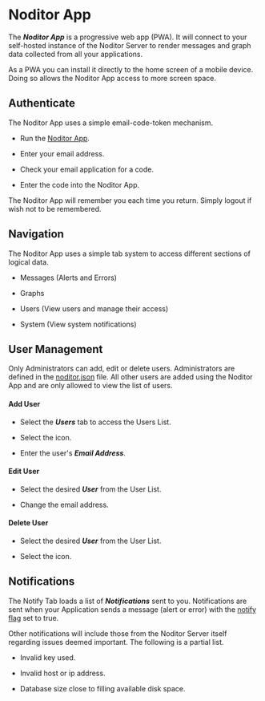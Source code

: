 # Noditor App

The ***Noditor App*** is a progressive web app (PWA). It will connect to your self-hosted instance of the Noditor Server to render messages and graph data collected from all your applications. 

As a PWA you can install it directly to the home screen of a mobile device. Doing so allows the Noditor App access to more screen space.

## Authenticate

The Noditor App uses a simple email-code-token mechanism.

- Run the [Noditor App](https://www.noditor.com/app).

- Enter your email address.

- Check your email application for a code.

- Enter the code into the Noditor App.

The Noditor App will remember you each time you return. Simply logout if wish not to be remembered.

## Navigation

The Noditor App uses a simple tab system to access different sections of logical data.

- Messages (Alerts and Errors)

- Graphs

- Users (View users and manage their access)

- System (View system notifications)

## User Management

Only Administrators can add, edit or delete users. Administrators are defined in the [noditor.json](server/config.md?id=Configuration) file. All other users are added using the Noditor App and are only allowed to view the list of users.

#### Add User

- Select the ***Users*** tab to access the Users List.

- Select the <i class="fa fa-plus"></i> icon.

- Enter the user's ***Email Address***.

#### Edit User

- Select the desired ***User*** from the User List.

- Change the email address.

#### Delete User

- Select the desired ***User*** from the User List.

- Select the <i class="fa fa-trash"></i> icon.

## Notifications

The Notify Tab loads a list of ***Notifications*** sent to you. Notifications are sent when your Application sends a message (alert or error) with the [notify flag](server/messages.md?id=Messages) set to true.

Other notifications will include those from the Noditor Server itself regarding issues deemed important. The following is a partial list.

- Invalid key used.

- Invalid host or ip address.

- Database size close to filling available disk space. 
